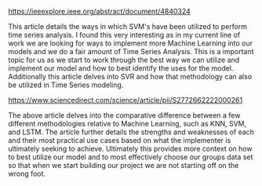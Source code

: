 https://ieeexplore.ieee.org/abstract/document/4840324

This article details the ways in which SVM's have been utilized to perform time series analysis. I found this very interesting as in my current line of work we are looking for ways to implement more Machine Learning into our models and we do a fair amount of Time Series Analysis. This is a important topic for us as we start to work through the best way we can utilize and implement our model and how to best identify the uses for the model. Additionally this article delves into SVR and how that methodology can also be utilized in Time Series modeling. 






https://www.sciencedirect.com/science/article/pii/S2772662222000261

The above article delves into the comparative difference between a few different methodologies relative to Machine Learning, such as KNN, SVM, and LSTM. The article further details the strengths and weaknesses of each and their most practical use cases based on what the implementer is ultimately seeking to achieve. Ultimately this provides more context on how to best utilize our model and to most effectively choose our groups data set so that when we start building our project we are not starting off on the wrong foot. 
